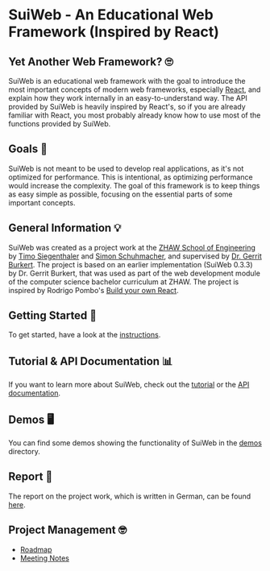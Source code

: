 # SuiWeb - An Educational Web Framework (Inspired by React)

## Yet Another Web Framework? 🙄

SuiWeb is an educational web framework with the goal to introduce the most important concepts of modern web frameworks, especially [React](https://reactjs.org/), and explain how they work internally in an easy-to-understand way. The API provided by SuiWeb is heavily inspired by React's, so if you are already familiar with React, you most probably already know how to use most of the functions provided by SuiWeb.


## Goals 🥅

SuiWeb is not meant to be used to develop real applications, as it's not optimized for performance. This is intentional, as optimizing performance would increase the complexity. The goal of this framework is to keep things as easy simple as possible, focusing on the essential parts of some important concepts.


## General Information 💡

SuiWeb was created as a project work at the [ZHAW School of Engineering](https://www.zhaw.ch/en/engineering/) by [Timo Siegenthaler](https://github.com/triumphvalley) and [Simon Schuhmacher](https://github.com/simonschuhmacher), and supervised by [Dr. Gerrit Burkert](https://github.com/gburkert). The project is based on an earlier implementation (SuiWeb 0.3.3) by Dr. Gerrit Burkert, that was used as part of the web development module of the computer science bachelor curriculum at ZHAW. The project is inspired by Rodrigo Pombo's [Build your own React](https://pomb.us/build-your-own-react/).


## Getting Started 🚀

To get started, have a look at the [instructions](getting-started.md).

## Tutorial & API Documentation 📊

If you want to learn more about SuiWeb, check out the [tutorial](https://suiweb.github.io/docs/tutorial) or the [API documentation](https://suiweb.github.io/docs/api).

## Demos 🖥️

You can find some demos showing the functionality of SuiWeb in the [demos](demos) directory.


## Report 📖

The report on the project work, which is written in German, can be found [here](pa-bericht/out/pa-bericht.pdf).


## Project Management 🤓

- [Roadmap](project-management/roadmap.md)
- [Meeting Notes](project-management/meeting-notes)
